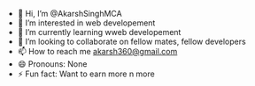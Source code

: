 - 👋 Hi, I’m @AkarshSinghMCA
- 👀 I’m interested in web developement
- 🌱 I’m currently learning wweb developement
- 💞️ I’m looking to collaborate on fellow mates, fellow developers
- 📫 How to reach me akarsh360@gmail.com
- 😄 Pronouns: None
- ⚡ Fun fact: Want to earn more n more

<!---
AkarshSinghMCA/AkarshSinghMCA is a ✨ special ✨ repository because its `README.md` (this file) appears on your GitHub profile.
You can click the Preview link to take a look at your changes.
--->
